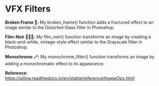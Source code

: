 # VFX Filters

**Broken Frame 🔨:** My broken_frame() function adds a fractured effect to an image similar to the Distorted Glass filter in Photoshop. 

**Film-Noir 🕵🏾‍♀️:** My film_noir() function transforms an image by creating a black-and-white, vintage-style effect similar to the Grayscale filter in Photoshop. 

**Monochrome 🪄:** My monochrome_filter() function transforms an image by adding a monochromatic effect to its appearance.

**Reference:** https://pillow.readthedocs.io/en/stable/reference/ImageOps.html

